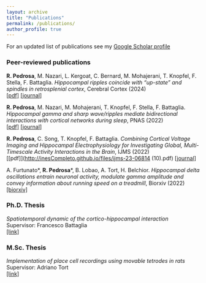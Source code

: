 ```yaml
---
layout: archive
title: "Publications"
permalink: /publications/
author_profile: true
---
```


For an updated list of publications see my [Google Scholar profile](https://scholar.google.com/citations?user=x-jVR_UAAAAJ&hl=pt-PT&oi=sra) 


### Peer-reviewed publications

**R. Pedrosa**, M. Nazari, L. Kergoat, C. Bernard, M. Mohajerani, T. Knopfel, F. Stella, F. Battaglia. *Hippocampal ripples coincide with “up-state” and spindles in retrosplenial cortex*, Cerebral Cortex (2024)<br>
[[pdf]](http://inesCompleto.github.io/files/bhae083.pdf)
[[journal]](https://academic.oup.com/cercor/article-abstract/34/3/bhae083/7629824?redirectedFrom=fulltext)

**R. Pedrosa**, M. Nazari, M. Mohajerani, T. Knopfel, F. Stella, F. Battaglia. *Hippocampal gamma and sharp wave/ripples mediate bidirectional interactions with cortical networks during sleep*, PNAS (2022)<br>
[[pdf]](http://inesCompleto.github.io/files/pedrosa-et-al-2022-hippocampal-gamma-and-sharp-wave-ripples-mediate-bidirectional-interactions-with-cortical-networks.pdf)
[[journal]](https://www.pnas.org/doi/10.1073/pnas.2204959119)

**R. Pedrosa**, C. Song, T. Knopfel, F. Battaglia. *Combining Cortical Voltage Imaging and Hippocampal Electrophysiology for Investigating Global, Multi-Timescale Activity Interactions in the Brain*, IJMS (2022)<br>
[[pdf]](http://inesCompleto.github.io/files/ijms-23-06814 (10).pdf)
[[journal]](https://www.mdpi.com/1422-0067/23/12/6814)

A. Furtunato*, **R. Pedrosa***, B. Lobao, A. Tort, H. Belchior. *Hippocampal delta oscillations entrain neuronal activity, modulate gamma amplitude and convey information about running speed on a treadmill*, Biorxiv (2022)<br>
[[biorxiv]](https://www.biorxiv.org/content/10.1101/2022.01.24.477542v1.abstract)

### Ph.D. Thesis

*Spatiotemporal dynamic of the cortico-hippocampal interaction*<br> 
Supervisor: Francesco Battaglia<br>
[[link]](https://repository.ubn.ru.nl/bitstream/handle/2066/289475/289475.pdf)

### M.Sc. Thesis

*Implementation of place cell recordings using movable tetrodes in rats*<br> 
Supervisor: Adriano Tort<br>
[[link]](https://repositorio.ufrn.br/jspui/handle/123456789/25713)
